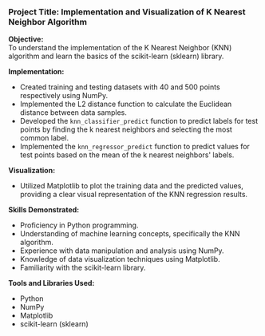 ### Project Title: Implementation and Visualization of K Nearest Neighbor Algorithm

**Objective:**  
To understand the implementation of the K Nearest Neighbor (KNN) algorithm and learn the basics of the scikit-learn (sklearn) library.

**Implementation:**  
- Created training and testing datasets with 40 and 500 points respectively using NumPy.
- Implemented the L2 distance function to calculate the Euclidean distance between data samples.
- Developed the `knn_classifier_predict` function to predict labels for test points by finding the k nearest neighbors and selecting the most common label.
- Implemented the `knn_regressor_predict` function to predict values for test points based on the mean of the k nearest neighbors' labels.

**Visualization:**  
- Utilized Matplotlib to plot the training data and the predicted values, providing a clear visual representation of the KNN regression results.

**Skills Demonstrated:**  
- Proficiency in Python programming.
- Understanding of machine learning concepts, specifically the KNN algorithm.
- Experience with data manipulation and analysis using NumPy.
- Knowledge of data visualization techniques using Matplotlib.
- Familiarity with the scikit-learn library.

**Tools and Libraries Used:**  
- Python
- NumPy
- Matplotlib
- scikit-learn (sklearn)
